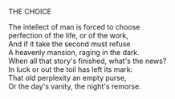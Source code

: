 THE CHOICE  
  
The intellect of man is forced to choose  
perfection of the life, or of the work,  
And if it take the second must refuse  
A heavenly mansion, raging in the dark.  
When all that story's finished, what's the news?  
In luck or out the toil has left its mark:  
That old perplexity an empty purse,  
Or the day's vanity, the night's remorse.  
